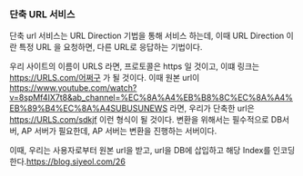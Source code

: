 ### 단축 URL 서비스
단축 url 서비스는 URL Direction 기법을 통해 서비스 하는데, 이때 URL Direction 이란 특정 URL 을 요청하면, 다른 URL로 응답하는 기법이다.

우리 사이트의 이름이 URLS 라면, 프로토콜은 https 일 것이고, 이떄 링크는 https://URLS.com/어쩌구 가 될 것이다. 
이때 원본 url이 https://www.youtube.com/watch?v=8spMf4IX7t8&ab_channel=%EC%8A%A4%EB%B8%8C%EC%8A%A4%EB%89%B4%EC%8A%A4SUBUSUNEWS 라면, 우리가 단축한 url은 https://URLS.com/sdkjf 이런 형식이 될 것이다. 
변환을 위해서는 필수적으로 DB서버, AP 서버가 필요한데, AP 서버는 변환을 진행하는 서버이다. 


이때, 우리는 사용자로부터 원본 url을 받고, url을 DB에 삽입하고 해당 Index를 인코딩한다.https://blog.siyeol.com/26